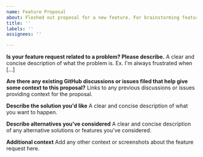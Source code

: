 ```yaml
---
name: Feature Proposal
about: Fleshed out proposal for a new feature. For brainstorming feature ideas, go to https://github.com/Azure/azure-functions-durable-extension/discussions/categories/ideas
title: ''
labels: ''
assignees: ''

---
```


**Is your feature request related to a problem? Please describe.**
A clear and concise description of what the problem is. Ex. I'm always frustrated when [...]

**Are there any existing GitHub discussions or issues filed that help give some context to this proposal?**
Links to any previous discussions or issues providing context for the proposal.

**Describe the solution you'd like**
A clear and concise description of what you want to happen.

**Describe alternatives you've considered**
A clear and concise description of any alternative solutions or features you've considered.

**Additional context**
Add any other context or screenshots about the feature request here.
